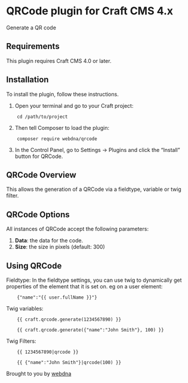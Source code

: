 # QRCode plugin for Craft CMS 4.x

Generate a QR code

## Requirements

This plugin requires Craft CMS 4.0 or later.

## Installation

To install the plugin, follow these instructions.

1.  Open your terminal and go to your Craft project:

```
    cd /path/to/project
```

2.  Then tell Composer to load the plugin:

```
    composer require webdna/qrcode
```

3.  In the Control Panel, go to Settings → Plugins and click the “Install” button for QRCode.

## QRCode Overview

This allows the generation of a QRCode via a fieldtype, variable or twig filter.

## QRCode Options

All instances of QRCode accept the following parameters:

1. **Data**: the data for the code.
2. **Size**: the size in pixels (default: 300)

## Using QRCode

Fieldtype:
In the fieldtype settings, you can use twig to dynamically get properties of the element that it is set on. eg on a user element:

```
    {"name":"{{ user.fullName }}"}
```

Twig variables:

```
    {{ craft.qrcode.generate(1234567890) }}

    {{ craft.qrcode.generate({"name":"John Smith"}, 100) }}
```

Twig Filters:

```
    {{ 1234567890|qrcode }}

    {{ {"name":"John Smith"}|qrcode(100) }}
```



Brought to you by [webdna](https://webdna.co.uk)

